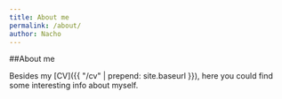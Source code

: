 ```yaml
---
title: About me
permalink: /about/
author: Nacho
---
```

##About me

Besides my [CV]({{ "/cv" | prepend: site.baseurl }}), here you could find some interesting info about myself.
